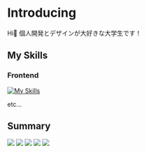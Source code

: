 # Introducing

Hi👋 個人開発とデザインが大好きな大学生です！

## My Skills
### Frontend

[![My Skills](https://skillicons.dev/icons?i=ts,js,html,css,c,cs,py,php,swift,java,react,nextjs,vue,django,flask,fastapi,nodejs,sass,tailwind,materialui,bootstrap,mysql,mongodb,postgres,sqlite,supabase,firebase,postman,figma,xd,pr,ae,ai,ps,blender,unity,git,github,githubactions,aws,gcp,heroku,vercel,bash,npm,yarn,bun,anaconda,pytorch,opencv,latex,md,notion,vscode,apple,windows,ubuntu,linux&perline=10)](https://skillicons.dev)

etc...

## Summary
![](http://github-profile-summary-cards.vercel.app/api/cards/profile-details?username=ut42univ&theme=github)
![](http://github-profile-summary-cards.vercel.app/api/cards/repos-per-language?username=ut42univ&theme=github)
![](http://github-profile-summary-cards.vercel.app/api/cards/most-commit-language?username=ut42univ&theme=github)
![](http://github-profile-summary-cards.vercel.app/api/cards/stats?username=ut42univ&theme=github)
![](http://github-profile-summary-cards.vercel.app/api/cards/productive-time?username=ut42univ&theme=github&utcOffset=8)

